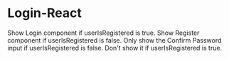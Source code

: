 # Login-React

Show Login component if userIsRegistered is true.
Show Register component if userIsRegistered is false.
Only show the Confirm Password input if userIsRegistered is false.
Don't show it if userIsRegistered is true.
